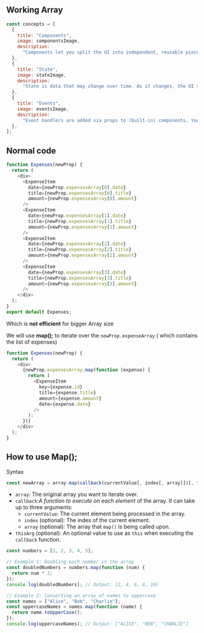 ## Working Array
```js
const concepts = [
  {
    title: "Components",
    image: componentsImage,
    description:
      "Components let you split the UI into independent, reusable pieces, and think about each piece in isolation. Components can receive data via props, and they can render dynamic output using JSX.",
  },
  {
    title: "State",
    image: stateImage,
    description:
      "State is data that may change over time. As it changes, the UI should be updated to reflect the updated data. Each component can maintain its own state and multiple components can share state.",
  },
  {
    title: "Events",
    image: eventsImage,
    description:
      "Event handlers are added via props to (built-in) components. You pass functions as values to such event handlers to control which functions gets executed for which event.",
  },
];
```
## Normal code
```js
function Expenses(newProp) {
  return (
    <div>
      <ExpenseItem
        date={newProp.expensesArray[0].date}
        title={newProp.expensesArray[0].title}
        amount={newProp.expensesArray[0].amount}
      />
      <ExpenseItem
        date={newProp.expensesArray[1].date}
        title={newProp.expensesArray[1].title}
        amount={newProp.expensesArray[1].amount}
      />
      <ExpenseItem
        date={newProp.expensesArray[2].date}
        title={newProp.expensesArray[2].title}
        amount={newProp.expensesArray[2].amount}
      />
      <ExpenseItem
        date={newProp.expensesArray[3].date}
        title={newProp.expensesArray[3].title}
        amount={newProp.expensesArray[3].amount}
      />
    </div>
  );
}
export default Expenses;
```
Which is **not efficient** for bigger Array size

We will use **map();** to iterate over the `newProp.expenseArray` ( which contains the list of expenses)
```js
function Expenses(newProp) {
  return (
    <div>
      {newProp.expensesArray.map(function (expense) {
        return (
          <ExpenseItem
            key={expense.id}
            title={expense.title}
            amount={expense.amount}
            date={expense.date}
          />
        );
      })}
    </div>
  );
}
```

## How to use Map();
Syntax
```js
const newArray = array.map(callback(currentValue[, index[, array]])[, thisArg]);
```
- `array`: The original array you want to iterate over.
- `callback`:*A function to execute on each element* of the array. It can take up to three arguments:
    - `currentValue`: The current element being processed in the array.
    - `index` (optional): The index of the current element.
    - `array` (optional): The array that `map()` is being called upon.
- `thisArg` (optional): An optional value to use as `this` when executing the `callback` function.

```js
const numbers = [1, 2, 3, 4, 5];

// Example 1: Doubling each number in the array
const doubledNumbers = numbers.map(function (num) {
  return num * 2;
});
console.log(doubledNumbers); // Output: [2, 4, 6, 8, 10]

// Example 2: Converting an array of names to uppercase
const names = ["Alice", "Bob", "Charlie"];
const uppercaseNames = names.map(function (name) {
  return name.toUpperCase();
});
console.log(uppercaseNames); // Output: ["ALICE", "BOB", "CHARLIE"]

```

